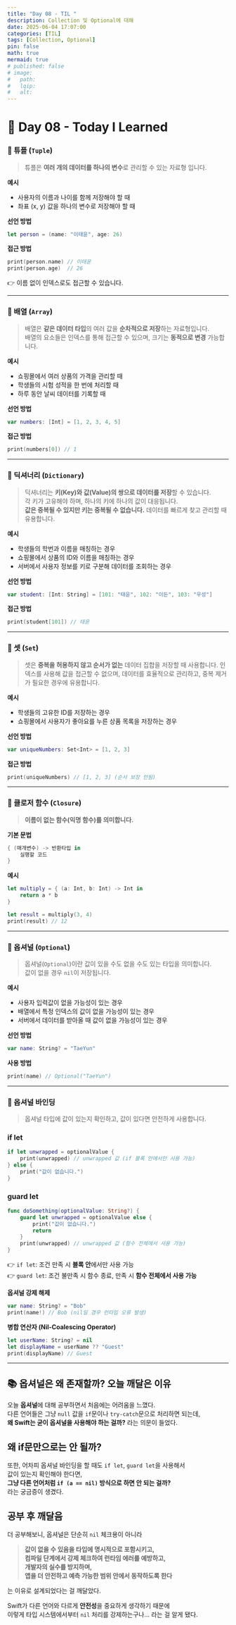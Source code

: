 ```yaml
---
title: "Day 08 - TIL "
description: Collection 및 Optional에 대해
date: 2025-06-04 17:07:00
categories: [TIL]
tags: [Collection, Optional]
pin: false
math: true
mermaid: true
# published: false
# image:
#   path:
#   lqip: 
#   alt: 
---
```


# 📘 Day 08 - Today I Learned

### 📝 튜플 (`Tuple`)
> 튜플은 **여러 개의 데이터를 하나의 변수**로 관리할 수 있는 자료형 입니다.

**예시**
- 사용자의 이름과 나이를 함께 저장해야 할 때
- 좌표 (x, y) 값을 하나의 변수로 저장해야 할 때

**선언 방법**
```swift
let person = (name: "이태윤", age: 26)
```

**접근 방법**
```swift
print(person.name) // 이태윤
print(person.age)  // 26
```

👉 이름 없이 인덱스로도 접근할 수 있습니다.

---

### 📝 배열 (`Array`)

> 배열은 **같은 데이터 타입**의 여러 값을 **순차적으로 저장**하는 자료형입니다.  
배열의 요소들은 인덱스를 통해 접근할 수 있으며, 크기는 **동적으로 변경** 가능합니다.

**예시**
- 쇼핑몰에서 여러 상품의 가격을 관리할 때
- 학생들의 시험 성적을 한 번에 처리할 때
- 하루 동안 날씨 데이터를 기록할 때

**선언 방법**
```swift
var numbers: [Int] = [1, 2, 3, 4, 5]
```

**접근 방법**
```swift
print(numbers[0]) // 1
```

---

### 📝 딕셔너리 (`Dictionary`)

> 딕셔너리는 **키(Key)와 값(Value)의 쌍으로 데이터를 저장**할 수 있습니다.  
각 키가 고유해야 하며, 하나의 키에 하나의 값이 대응됩니다.  
**값은 중복될 수 있지만 키는 중복될 수 없습니다.** 데이터를 빠르게 찾고 관리할 때 유용합니다.

**예시**
- 학생들의 학번과 이름을 매칭하는 경우
- 쇼핑몰에서 상품의 ID와 이름을 매칭하는 경우
- 서버에서 사용자 정보를 키로 구분해 데이터를 조회하는 경우

**선언 방법**
```swift
var student: [Int: String] = [101: "태윤", 102: "이든", 103: "우성"]
```

**접근 방법**
```swift
print(student[101]) // 태윤
```

---

### 📝 셋 (`Set`)

> 셋은 **중복을 허용하지 않고 순서가 없는** 데이터 집합을 저장할 때 사용합니다. 
인덱스를 사용해 값을 접근할 수 없으며, 데이터를 효율적으로 관리하고, 중복 제거가 필요한 경우에 유용합니다.

**예시**
- 학생들의 고유한 ID를 저장하는 경우
- 쇼핑몰에서 사용자가 좋아요를 누른 상품 목록을 저장하는 경우

**선언 방법**
```swift
var uniqueNumbers: Set<Int> = [1, 2, 3]
```

**접근 방법**
```swift
print(uniqueNumbers) // [1, 2, 3] (순서 보장 안됨)
```

---

### 📝 클로저 함수 (`Closure`)

> **이름이 없는 함수(익명 함수)를 의미합니다.**

**기본 문법**
```swift
{ (매개변수) -> 반환타입 in
    실행할 코드
}
```

**예시**
```swift
let multiply = { (a: Int, b: Int) -> Int in
    return a * b
}

let result = multiply(3, 4)
print(result) // 12
```

---

### 📝 옵셔널 (`Optional`)

> 옵셔널(`Optional`)이란 값이 있을 수도 없을 수도 있는 타입을 의미합니다.  
값이 없을 경우 `nil`이 저장됩니다.

**예시**
- 사용자 입력값이 없을 가능성이 있는 경우
- 배열에서 특정 인덱스의 값이 없을 가능성이 있는 경우
- 서버에서 데이터를 받아올 때 값이 없을 가능성이 있는 경우

**선언 방법**
```swift
var name: String? = "TaeYun"
```

**사용 방법**
```swift
print(name) // Optional("TaeYun")
```

---

### 📝 옵셔널 바인딩

> 옵셔널 타입에 값이 있는지 확인하고, 값이 있다면 안전하게 사용합니다.

### if let
```swift
if let unwrapped = optionalValue {
    print(unwrapped) // unwrapped 값 (if 블록 안에서만 사용 가능)
} else {
    print("값이 없습니다.")
}
```

### guard let
```swift
func doSomething(optionalValue: String?) {
    guard let unwrapped = optionalValue else {
        print("값이 없습니다.")
        return
    }
    print(unwrapped) // unwrapped 값 (함수 전체에서 사용 가능)
}
```

👉 `if let`: 조건 만족 시 **블록 안**에서만 사용 가능  
👉 `guard let`: 조건 불만족 시 함수 종료, 만족 시 **함수 전체에서 사용 가능**

**옵셔널 강제 해제**
```swift
var name: String? = "Bob"
print(name!) // Bob (nil일 경우 런타임 오류 발생)
```

**병합 연산자 (Nil-Coalescing Operator)**
```swift
let userName: String? = nil
let displayName = userName ?? "Guest"
print(displayName) // Guest
```

---

## 📚 옵셔널은 왜 존재할까? 오늘 깨달은 이유
오늘 **옵셔널**에 대해 공부하면서 처음에는 어려움을 느꼈다.  
다른 언어들은 그냥 `null` 값을 `if`문이나 `try-catch`문으로 처리하면 되는데,  
**왜 Swift는 굳이 옵셔널을 사용해야 하는 걸까?** 라는 의문이 들었다.

## 왜 if문만으로는 안 될까?

또한, 어차피 옵셔널 바인딩을 할 때도 `if let`, `guard let`을 사용해서  
값이 있는지 확인해야 한다면,  
**그냥 다른 언어처럼 `if (a == nil)` 방식으로 하면 안 되는 걸까?**  
라는 궁금증이 생겼다.

## 공부 후 깨달음

더 공부해보니, 옵셔널은 단순히 `nil` 체크용이 아니라  
> **값이 없을 수 있음을 타입에 명시적으로 포함시키고,  
컴파일 단계에서 강제 체크하여 런타임 에러를 예방하고,  
개발자의 실수를 방지하며,  
앱을 더 안전하고 예측 가능한 범위 안에서 동작하도록 한다**

는 이유로 설계되었다는 걸 깨달았다.

Swift가 다른 언어와 다르게 **안전성**을 중요하게 생각하기 때문에  
이렇게 타입 시스템에서부터 `nil` 처리를 강제하는구나… 라는 걸 알게 됐다.
